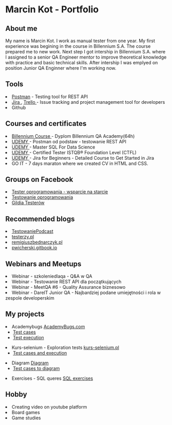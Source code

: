 <h1>Marcin Kot - Portfolio</h1>
<h2>About me</h2>
My name is Marcin Kot. I work as manual tester from one year. My first experience was begining in the course in Billennium S.A. The course prepared me to new work. 
Next step I got intership in Billennium S.A. where I assigned to a senior QA Engineer mentor to improve theoretical knowledge with practice and basic technical skills.
After intership I was emplyed on position Junior QA Enginner where I'm working now.
<h2>Tools</h2>
<li> <a href="https://www.postman.com"> Postman</a> <span>- Testing tool for REST API</span> </li>
<li> <a href="https://www.atlassian.com/"> Jira </a> <span>,</span> <a href="https://trello.com/u/thevardes/boards"> Trello </a> <span> - Issue tracking and project management tool for developers</span> </li>
<li>Github</li>
<h2>Courses and certificates</h2>
<li> <a href="https://billennium.pl/billennium-qa-academy/"> Billennium Course </a> <span>- Dyplom Billennium QA Academy(64h)</span> </li>
<li> <a href="https://www.udemy.com/course/postman-od-podstaw-testowanie-rest-api/"> UDEMY </a> <span> - Postman od podstaw - testowanie REST API</span> </li>
<li> <a href="https://billennium.udemy.com/course/master-sql-for-data-science/learn/lecture/9790636?start=0#overview"> UDEMY </a> <span> - Master SQL For Data Science</span> </li>  
<li> <a href="https://billennium.udemy.com/course/certified-tester-foundation-level-ctfl/learn/lecture/16025554?start=1#overview"> UDEMY </a> <span> - Certified Tester ISTQB® Foundation Level (CTFL)</span> </li>
<li> <a href="https://billennium.udemy.com/course/jira-for-beginners-detailed-course-to-get-started-in-jira-online/learn/lecture/28398752?start=0#overview"> UDEMY </a> <span> - Jira for Beginners - Detailed Course to Get Started in Jira</span> </li>
<li> GO IT - 7 days maraton where we created CV in HTML and CSS.</li>
<h2>Groups on Facebook</h2>
<li> <a href="https://www.facebook.com/groups/testeroprogramowania"> Tester oprogramowania - wsparcie na starcie </a></li>
<li> <a href="https://www.facebook.com/groups/TestowanieOprogramowania"> Testowanie oprogramowania </a></li>
<li> <a href="https://www.facebook.com/GildiaTesterow"> Gildia Testerów </a></li>
<h2>Recommended blogs</h2>
<li><a href="https://www.youtube.com/@TestowaniePodcast/videos"> TestowaniePodcast</a></li>
<li><a href="https://testerzy.pl/"> testerzy.pl</a></li>
<li><a href="remigiuszbednarczyk.pl"> remigiuszbednarczyk.pl</a></li>
<li><a href="pwicherski.gitbook.io"> pwicherski.gitbook.io</a></li>
<h2>Webinars and Meetups</h2>
<li>Webinar - szkoleniedlaqa - Q&A w QA</li>
<li>Webinar - Testowanie REST API dla początkujących</li>
<li>Webinar - MeetQA #6 - Quality Assurance biznesowo</li>
<li>Webinar - DareIT Junior QA - Najbardziej podane umiejętności i rola w zespole developerskim</li>
<h2>My projects</h2>
<li>Academybugs <a href="https://academybugs.com/"> AcademyBugs.com </a>
  <ul>
    <li><a href="https://docs.google.com/spreadsheets/d/1U3tOVg61bq_mBzOrWUo7aaIERvdyxjga/edit?usp=share_link&ouid=101217181469514723908&rtpof=true&sd=true"> Test cases </a></li>
    <li><a href="https://docs.google.com/spreadsheets/d/19Z0IS7_GsrtwWuTNaU7v851KDVZlcPr9/edit?usp=share_link&ouid=101217181469514723908&rtpof=true&sd=true"> Test execution </a></li>
  </ul>
<li>Kurs-selenium - Exploration tests <a href="http://www.kurs-selenium.pl/demo/"> kurs-selenium.pl </a>
  <ul>
    <li><a href="https://docs.google.com/spreadsheets/d/1NMA6s2Odj_VFgXCPZD6md-Onc7OHuI9c/edit?usp=share_link&ouid=101217181469514723908&rtpof=true&sd=true"> Test cases and execution </a></li>
  </ul>
<li> Diagram <a href="https://drive.google.com/file/d/1YkiEEJqRnjODiimjY9kERdTlgkdOEuH9/view?usp=share_link"> Diagram </a>
  <ul>
    <li><a href="https://docs.google.com/spreadsheets/d/1XzZ_RGsXx_rseRN5UqjfHoEB2jijTujb/edit?usp=share_link&ouid=101217181469514723908&rtpof=true&sd=true"> Test cases to diagram </a></li>
  </ul>
<li> Exercises - SQL queres <a href="https://docs.google.com/document/d/1WIlqq62kAVFzOBAgnxYkHTfbssUwEABF/edit?usp=share_link&ouid=101217181469514723908&rtpof=true&sd=true"> SQL exercises </a>

</li>
<h2>Hobby</h2>
<li>Creating video on youtube platform   </li>
<li>Board games</li>
<li>Game studies</li>
